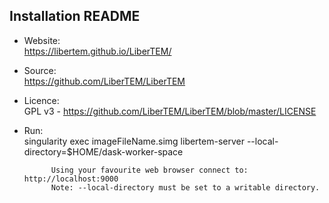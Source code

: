 ## Installation README

* Website:  
            https://libertem.github.io/LiberTEM/

* Source:   
            https://github.com/LiberTEM/LiberTEM

* Licence:  
            GPL v3 - https://github.com/LiberTEM/LiberTEM/blob/master/LICENSE

* Run:      
            singularity exec imageFileName.simg libertem-server --local-directory=$HOME/dask-worker-space

            Using your favourite web browser connect to: http://localhost:9000 
            Note: --local-directory must be set to a writable directory.
